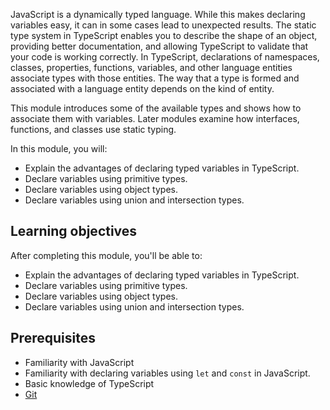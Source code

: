 JavaScript is a dynamically typed language. While this makes declaring variables easy, it can in some cases lead to unexpected results. The static type system in TypeScript enables you to describe the shape of an object, providing better documentation, and allowing TypeScript to validate that your code is working correctly. In TypeScript, declarations of namespaces, classes, properties, functions, variables, and other language entities associate types with those entities. The way that a type is formed and associated with a language entity depends on the kind of entity.

This module introduces some of the available types and shows how to associate them with variables. Later modules examine how interfaces, functions, and classes use static typing.

In this module, you will:

- Explain the advantages of declaring typed variables in TypeScript.
- Declare variables using primitive types.
- Declare variables using object types.
- Declare variables using union and intersection types.

## Learning objectives

After completing this module, you'll be able to:

- Explain the advantages of declaring typed variables in TypeScript.
- Declare variables using primitive types.
- Declare variables using object types.
- Declare variables using union and intersection types.

## Prerequisites

- Familiarity with JavaScript
- Familiarity with declaring variables using `let` and `const` in JavaScript.
- Basic knowledge of TypeScript
- [Git](https://git-scm.com/)
